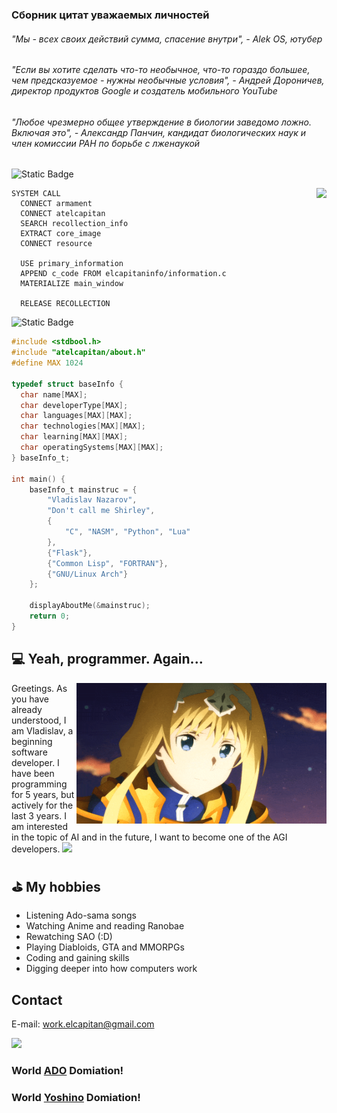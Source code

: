 ### Сборник цитат уважаемых личностей

###### "Мы - всех своих действий сумма, спасение внутри", - Alek OS, ютубер
###### "Если вы хотите сделать что-то необычное, что-то гораздо большее, чем предсказуемое - нужны необычные условия", - Андрей Дороничев, директор продуктов Google и создатель мобильного YouTube
###### "Любое чрезмерно общее утверждение в биологии заведомо ложно. Включая это", - Александр Панчин, кандидат биологических наук и член комиссии РАН по борьбе с лженаукой
![Static Badge](https://img.shields.io/badge/Language-Underworld%20System%20Commands-gold)

<img height="250" src="https://github.com/at-elcapitan/at-elcapitan/assets/96237569/b64c8e2f-ebfe-4160-bd15-455ef590733b" align="right">

```
SYSTEM CALL
  CONNECT armament
  CONNECT atelcapitan
  SEARCH recollection_info
  EXTRACT core_image
  CONNECT resource
  
  USE primary_information
  APPEND c_code FROM elcapitaninfo/information.c
  MATERIALIZE main_window
  
  RELEASE RECOLLECTION
```

<span style="color:green"> </span>

![Static Badge](https://img.shields.io/badge/Language-C-lightgray)
```c
#include <stdbool.h>
#include "atelcapitan/about.h"
#define MAX 1024

typedef struct baseInfo {
  char name[MAX];
  char developerType[MAX];
  char languages[MAX][MAX];
  char technologies[MAX][MAX];
  char learning[MAX][MAX];
  char operatingSystems[MAX][MAX];
} baseInfo_t;

int main() {
    baseInfo_t mainstruc = {
        "Vladislav Nazarov",
        "Don't call me Shirley",
        {
            "C", "NASM", "Python", "Lua"
        },
        {"Flask"},
        {"Common Lisp", "FORTRAN"},
        {"GNU/Linux Arch"}
    };
    
    displayAboutMe(&mainstruc);
    return 0;
}
```

## ‍💻 Yeah, programmer. Again...
<img width="400" src="https://github.com/at-elcapitan/at-elcapitan/blob/4123a794c373f26ba0674228fff64471a51af4ec/alice.gif" align="right"/>
Greetings. As you have already understood, I am Vladislav, a beginning software developer. I have been programming for 5 years, but actively for the last 3 years. I am interested in the topic of AI and in the future, I want to become one of the AGI developers.

<img width=400 src='https://github-readme-stats.vercel.app/api/top-langs/?username=at-elcapitan&theme=vue-dark&show_icons=true&hide_border=true&layout=compact'/>

## ⛳ My hobbies
- Listening Ado-sama songs
- Watching Anime and reading Ranobae
- Rewatching SAO (:D)
- Playing Diabloids, GTA and MMORPGs
- Coding and gaining skills
- Digging deeper into how computers work

## Contact

E-mail: <work.elcapitan@gmail.com>

<img width="200" src="https://media.tenor.com/yIX_27rQAIkAAAAM/ado-ado-cute.gif">

### World [ADO](https://x.com/ado1024imokenp) Domiation!
### World [Yoshino](https://x.com/yoshino_msc) Domiation!
